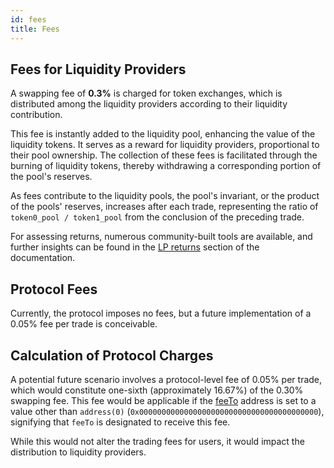 ```yaml
---
id: fees
title: Fees
---
```


## Fees for Liquidity Providers

A swapping fee of **0.3%** is charged for token exchanges, which is distributed among the liquidity providers according to their liquidity contribution. 

This fee is instantly added to the liquidity pool, enhancing the value of the liquidity tokens. It serves as a reward for liquidity providers, proportional to their pool ownership. The collection of these fees is facilitated through the burning of liquidity tokens, thereby withdrawing a corresponding portion of the pool's reserves.

As fees contribute to the liquidity pools, the pool's invariant, or the product of the pools' reserves, increases after each trade, representing the ratio of `token0_pool / token1_pool` from the conclusion of the preceding trade.

For assessing returns, numerous community-built tools are available, and further insights can be found in the [LP returns](../advanced-topics/understanding-returns) section of the documentation.

## Protocol Fees

Currently, the protocol imposes no fees, but a future implementation of a 0.05% fee per trade is conceivable.

## Calculation of Protocol Charges

A potential future scenario involves a protocol-level fee of 0.05% per trade, which would constitute one-sixth (approximately 16.67%) of the 0.30% swapping fee. This fee would be applicable if the [feeTo](../../reference/smart-contracts/factory/#feeto) address is set to a value other than `address(0)` (`0x0000000000000000000000000000000000000000`), signifying that `feeTo` is designated to receive this fee.

While this would not alter the trading fees for users, it would impact the distribution to liquidity providers.
